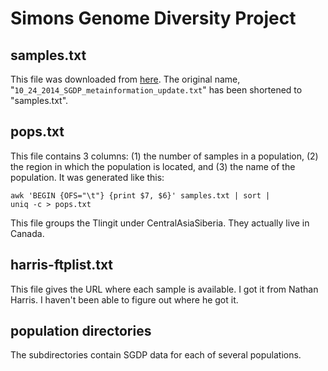 # Simons Genome Diversity Project

## samples.txt

This file was downloaded from [here][metainfo]. The original name,
"`10_24_2014_SGDP_metainformation_update.txt`" has been shortened to
"samples.txt".

## pops.txt

This file contains 3 columns: (1) the number of samples in a
population, (2) the region in which the population is located, and (3)
the name of the population. It was generated like 
this:

    awk 'BEGIN {OFS="\t"} {print $7, $6}' samples.txt | sort |
    uniq -c > pops.txt

This file groups the Tlingit under CentralAsiaSiberia. They actually
live in Canada.

## harris-ftplist.txt

This file gives the URL where each sample is available. I got it from
Nathan Harris. I haven't been able to figure out where he got it.

## population directories

The subdirectories contain SGDP data for each of several populations.

[metainfo]:
http://simonsfoundation.s3.amazonaws.com/share/SCDA/datasets/10_24_2014_SGDP_metainformation_update.txt
